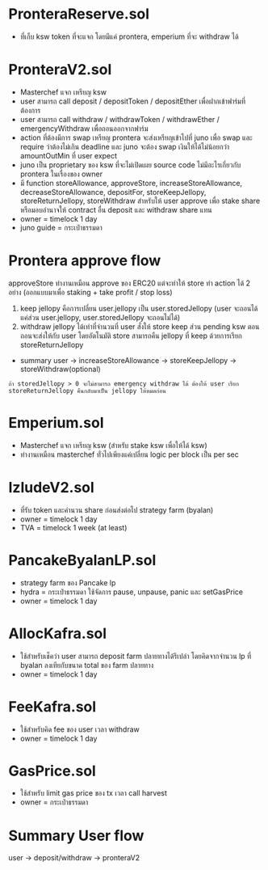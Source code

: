 # PronteraReserve.sol
- ที่เก็บ ksw token ที่จะแจก โดยมีแค่ prontera, emperium ที่จะ withdraw ได้

# PronteraV2.sol
- Masterchef แจก เหรียญ ksw
- user สามารถ call deposit / depositToken / depositEther เพื่อฝากเข้าฟาร์มที่ต้องการ
- user สามารถ call withdraw / withdrawToken / withdrawEther / emergencyWithdraw เพื่อถอนออกจากฟาร์ม
- action ที่ต้องมีการ swap เหรียญ prontera จะส่งเหรียญเข้าไปที่ juno เพื่อ swap และ require ว่าต้องไม่เกิน deadline และ juno จะต้อง swap เงินให้ได้ไม่น้อยกว่า amountOutMin ที่ user expect
- juno เป็น proprietary ของ ksw ที่จะไม่เปิดเผย source code ไม่มีอะไรเกี่ยวกับ prontera ในเรื่องของ owner
- มี function storeAllowance, approveStore, increaseStoreAllowance, decreaseStoreAllowance, depositFor, storeKeepJellopy, storeReturnJellopy, storeWithdraw สำหรับให้ user approve เพื่อ stake share หรือมอบอำนาจให้ contract อื่น deposit และ withdraw share แทน
- owner = timelock 1 day
- juno guide = กระเป๋าธรรมดา

# Prontera approve flow
approveStore ทำงานเหมือน approve ของ ERC20 แต่จะทำให้ store ทำ action ได้ 2 อย่าง (ออกแบบมาเพื่อ staking + take profit / stop loss)
1. keep jellopy คือการเปลี่ยน user.jellopy เป็น user.storedJellopy (user จะถอนได้แค่ส่วน user.jellopy, user.storedJellopy จะถอนไม่ได้)
2. withdraw jellopy ได้เท่าที่จำนวนที่ user สั่งให้ store keep ส่วน pending ksw ตอนถอนจะส่งให้กับ user โดยอัตโนมัติ
store สามารถคืน jellopy ที่ keep ด้วยการเรียก storeReturnJellopy
- summary
user -> increaseStoreAllowance -> storeKeepJellopy -> storeWithdraw(optional)
```
ถ้า storedJellopy > 0 จะไม่สามารถ emergency withdraw ได้ ต้องให้ user เรียก storeReturnJellopy คืนกลับมาเป็น jellopy ให้หมดก่อน
```

# Emperium.sol
- Masterchef แจก เหรียญ ksw (สำหรับ stake ksw เพื่อให้ได้ ksw)
- ทำงานเหมือน masterchef ทั่วไปเพียงแค่เปลี่ยน logic per block เป็น per sec

# IzludeV2.sol
- ที่รับ token และคำนวน share ก่อนส่งต่อไป strategy farm (byalan)
- owner = timelock 1 day
- TVA = timelock 1 week (at least)

# PancakeByalanLP.sol
- strategy farm ของ Pancake lp
- hydra = กระเป๋าธรรมดา ใช้จัดการ pause, unpause, panic และ setGasPrice
- owner = timelock 1 day

# AllocKafra.sol
- ใช้สำหรับเช็คว่า user สามารถ deposit farm ปลายทางได้รึเปล่า โดยคิดจากจำนวน lp ที่ byalan ลงเทียกับขนาด total ของ farm ปลายทาง
- owner = timelock 1 day

# FeeKafra.sol
- ใช้สำหรับคิด fee ของ user เวลา withdraw
- owner = timelock 1 day

# GasPrice.sol
- ใช้สำหรับ limit gas price ของ tx เวลา call harvest
- owner = กระเป๋าธรรมดา

# Summary User flow
user -> deposit/withdraw -> pronteraV2